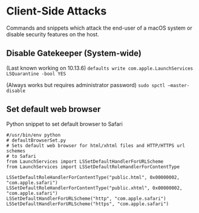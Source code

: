# Client-Side Attacks
Commands and snippets which attack the end-user of a macOS system or disable security features on the host.

## Disable Gatekeeper (System-wide)
(Last known working on 10.13.6)
`defaults write com.apple.LaunchServices LSQuarantine -bool YES`

(Always works but requires administrator password)
`sudo spctl –master-disable`

## Set default web browser
Python snippet to set default browser to Safari

```
#/usr/bin/env python
# defaultBrowserSet.py
# Sets default web browser for html/xhtml files and HTTP/HTTPS url schemes
# to Safari
from LaunchServices import LSSetDefaultHandlerForURLScheme
from LaunchServices import LSSetDefaultRoleHandlerForContentType

LSSetDefaultRoleHandlerForContentType("public.html", 0x00000002, "com.apple.safari")
LSSetDefaultRoleHandlerForContentType("public.xhtml", 0x00000002, "com.apple.safari")
LSSetDefaultHandlerForURLScheme("http", "com.apple.safari")
LSSetDefaultHandlerForURLScheme("https", "com.apple.safari")
```
